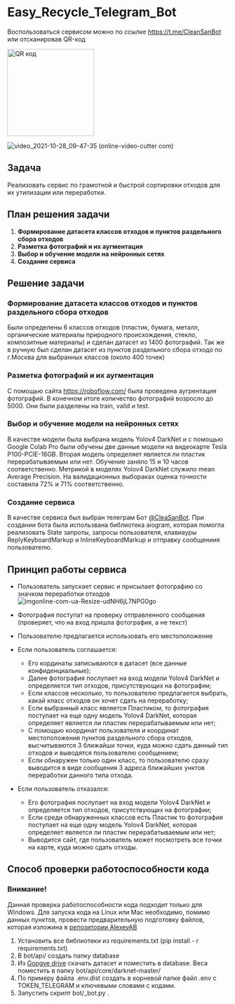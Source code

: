 # Easy_Recycle_Telegram_Bot

Воспользоваться сервисом можно по ссылке https://t.me/CleanSanBot или отсканировав QR-код

<a href="http://qrcoder.ru" target="_blank"><img src="http://qrcoder.ru/code/?https%3A%2F%2Ft.me%2FCleanSanBot&6&0" width="198" height="198" border="0" title="QR код"></a>

![video_2021-10-28_09-47-35 (online-video-cutter com)](https://user-images.githubusercontent.com/88197584/139203581-8459bed5-8be6-47a2-ac12-d8cc23ae9fac.gif)

## Задача

Реализовать сервис по грамотной и быстрой сортировки отходов для их утилизации или переработки.

## План решения задачи

1) **Формирование датасета классов отходов и пунктов раздельного сбора отходов**
2) **Разметка фотографий и их аугментация**
3) **Выбор и обучение модели на нейронных сетях**
4) **Создание сервиса**

## Решение задачи

### Формирование датасета классов отходов и пунктов раздельного сбора отходов
Были определены 6 классов отходов (пластик, бумага, металл, органические материалы природного происхождения, стекло, композитные материалы) и сделан датасет из 1400 фотографий. Так же в ручную был сделан датасет из пунктов раздельного сбора отходо по г.Москва для выбранных классов (около 400 точек)
### Разметка фотографий и их аугментация
С помощью сайта https://roboflow.com/ была проведена аугрентация фотографий. В конечном итоге количество фотографий возросло до 5000. Они были разделены на train, valid и test.
### Выбор и обучение модели на нейронных сетях
В качестве модели была выбрана модель Yolov4 DarkNet и с помощью Google Colab Pro были обучены две данные модели на видеокарте Tesla P100-PCIE-16GB. Вторая модель определяет является ли пластик перерабатываемым или нет. Обучение заняло 15 и 10 часов соответственно. Метрикой в моделях Yolov4 DarkNet служило mean Average Precision. На валидационных выбораках оценка точности составила 72% и 71% соответственно.
### Создание сервиса
В качестве сервиса был выбран телеграм Бот [@CleaSanBot](https://t.me/CleanSanBot). При создании бота была использвана библиотека aiogram, которая помогла реализовать State запроты, запросы пользователя, клавиауры ReplyKeyboardMarkup и InlineKeyboardMarkup и отправку сообщениия пользователю.
## Принцип работы сервиса
- Пользователь запускает сервис и присылает фотографию со значком переработки отходов
![imgonline-com-ua-Resize-udNH6jL7NPG0go](https://user-images.githubusercontent.com/88197584/139648654-a40c9ea5-1e53-4158-ba29-55eb74af0c74.jpg)

- Фотография поступат на проверку отправленного сообщения (проверяет, что на вход пришла фотография, а не текст)
- Пользователю предлагается использовать его местоположение
- Если пользователь соглашается:
  - Eго кординаты записываются в датасет (все данные конфиденциальные);
  - Далее фотография послупает на вход модели Yolov4 DarkNet и определяется тип отходов, присутствующих на фотографии;
  - Если классов несколько, то пользователю предлагается выбрать, какай класс отходов он хочет сдать на переработку;
  - Если выбранный класс является Пластиком, то фотография поступает на еще одну модель Yolov4 DarkNet, которая определяет является ли пластик перерабатываемым или нет;
  - С помощью координат пользователя и координат местоположения пунктов раздельного сбора отходов, высчитываются 3 ближайши точки, куда можно сдать данный тип отходов и выводятся пользователю сообщением;
  - Если обнаружен только один класс, то пользователю сразу выводится в виде сообщения 3 адреса ближайших унктов переработки данного типа отхода.
- Если пользователь отказался:
  - Его фотография послупает на вход модели Yolov4 DarkNet и определяется тип отходов, присутствующих на фотографии;
  - Если среди обнаруженных классов есть Пластик то фотография поступает на еще одну модель Yolov4 DarkNet, которая определяет является ли пластик перерабатываемым или нет;
  - Выводится сайт, где пользователь может посмотреть все точки на карте, куда можно сдать отходы.
## Способ проверки работоспособности кода
### Внимание! 
Данная проверка работоспособности кода подходит только для Windows. Для запуска кода на Linux или Mac необходимо, помимо данных пунктов, провести предварительную подготовку файлов, которая изложина в [репозитории AlexeyAB](https://github.com/AlexeyAB/darknet)

1) Установить все библиотеки из requirements.txt (pip install - r requirements.txt)
2) В bot/api/ создать папку database
3) Из [Googve drive](https://drive.google.com/drive/folders/1_K7dKHxCFKUMlBCmlu7Rq7LuF9AnW5LM?usp=sharing) скачать датасет и поместить в database. Веса поместить в папку bot/api/core/darknet-master/
4) По примеру файла .env.dist создать в корневой папке файл .env с TOKEN_TELEGRAM и ключевыми словами с кодами.
5) Запустить скрипт bot/_bot.py .
